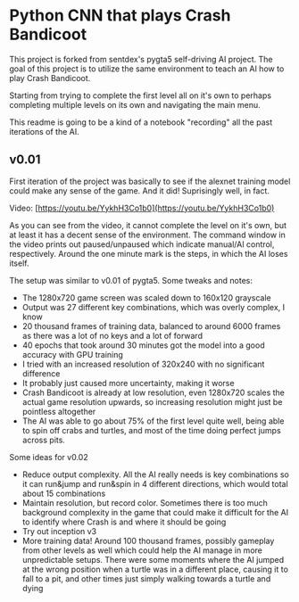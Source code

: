 # Python CNN that plays Crash Bandicoot

This project is forked from sentdex's pygta5 self-driving AI project.
The goal of this project is to utilize the same environment to teach an AI how to play Crash Bandicoot.

Starting from trying to complete the first level all on it's own to perhaps completing multiple levels on its own
and navigating the main menu.

This readme is going to be a kind of a notebook "recording" all the past iterations of the AI.

## v0.01
First iteration of the project was basically to see if the alexnet training model could make any sense of the game.
And it did! Suprisingly well, in fact. 

Video: [https://youtu.be/YykhH3Co1b0](https://youtu.be/YykhH3Co1b0)

As you can see from the video, it cannot complete the level on it's own, but at least it has a decent sense of the environment. The command window in the video prints out paused/unpaused which indicate manual/AI control, respectively. Around the one minute mark is the steps, in which the AI loses itself.

The setup was similar to v0.01 of pygta5. Some tweaks and notes:

- The 1280x720 game screen was scaled down to 160x120 grayscale
- Output was 27 different key combinations, which was overly complex, I know
- 20 thousand frames of training data, balanced to around 6000 frames as there was a lot of no keys and a lot of forward
- 40 epochs that took around 30 minutes got the model into a good accuracy with GPU training
- I tried with an increased resolution of 320x240 with no significant difference
 - It probably just caused more uncertainty, making it worse
 - Crash Bandicoot is already at low resolution, even 1280x720 scales the actual game resolution upwards, so increasing resolution might just be pointless altogether
- The AI was able to go about 75% of the first level quite well, being able to spin off crabs and turtles, and most of the time doing perfect jumps across pits.

Some ideas for v0.02

- Reduce output complexity. All the AI really needs is key combinations so it can run&jump and run&spin in 4 different directions, which would total about 15 combinations
- Maintain resolution, but record color. Sometimes there is too much background complexity in the game that could make it difficult for the AI to identify where Crash is and where it should be going
- Try out inception v3
- More training data! Around 100 thousand frames, possibly gameplay from other levels as well which could help the AI manage in more unpredictable setups. There were some moments where the AI jumped at the wrong position when a turtle was in a different place, causing it to fall to a pit, and other times just simply walking towards a turtle and dying